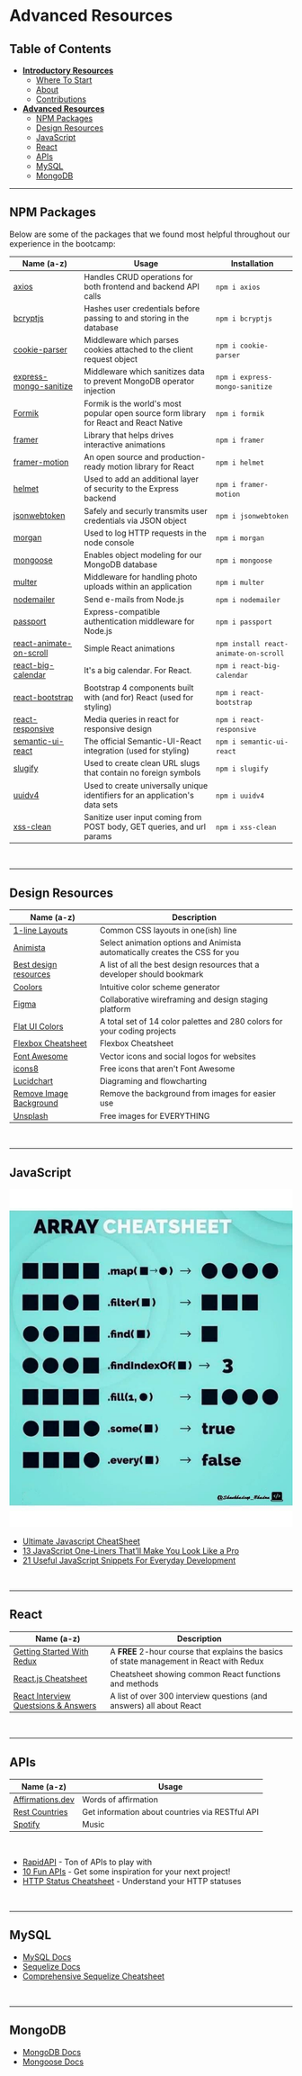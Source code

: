 # Advanced Resources

## **Table of Contents**

- [**Introductory Resources**](README.md#introductory-resources)
  - [Where To Start](README.md#where-to-start)
  - [About](README.md#about)
  - [Contributions](README.md#contributions)
- [**Advanced Resources**](ADVANCED.md#advanced-resources)
  - [NPM Packages](ADVANCED.md#npm-packages)
  - [Design Resources](ADVANCED.md#design-resources)
  - [JavaScript](ADVANCED.md#javascript)
  - [React](ADVANCED.md#react)
  - [APIs](ADVANCED.md#apis)
  - [MySQL](ADVANCED.md#mysql)
  - [MongoDB](ADVANCED.md#mongodb)

---

## **NPM Packages**

Below are some of the packages that we found most helpful throughout our experience in the bootcamp:

| Name (a-z)                                                                             | Usage                                                                                  | Installation                          |
| -------------------------------------------------------------------------------------- | -------------------------------------------------------------------------------------- | ------------------------------------- |
| [axios](https://github.com/axios/axios)                                                | Handles CRUD operations for both frontend and backend API calls                        | `npm i axios`                         |
| [bcryptjs](https://www.npmjs.com/package/bcryptjs)                                     | Hashes user credentials before passing to and storing in the database                  | `npm i bcryptjs`                      |
| [cookie-parser](https://www.npmjs.com/package/cookie-parser)                           | Middleware which parses cookies attached to the client request object                  | `npm i cookie-parser`                 |
| [express-mongo-sanitize](https://github.com/fiznool/express-mongo-sanitize#readme)     | Middleware which sanitizes data to prevent MongoDB operator injection                  | `npm i express-mongo-sanitize`        |
| [Formik](https://formik.org/)                                                          | Formik is the world's most popular open source form library for React and React Native | `npm i formik`                        |
| [framer](https://www.npmjs.com/package/framer)                                         | Library that helps drives interactive animations                                       | `npm i framer`                        |
| [framer-motion](https://www.framer.com/api/motion/#topics)                             | An open source and production-ready motion library for React                           | `npm i helmet`                        |
| [helmet](https://helmetjs.github.io/)                                                  | Used to add an additional layer of security to the Express backend                     | `npm i framer-motion`                 |
| [jsonwebtoken](https://www.npmjs.com/package/jsonwebtoken)                             | Safely and securly transmits user credentials via JSON object                          | `npm i jsonwebtoken`                  |
| [morgan](https://github.com/expressjs/morgan#readme)                                   | Used to log HTTP requests in the node console                                          | `npm i morgan`                        |
| [mongoose](https://www.npmjs.com/package/mongoose)                                     | Enables object modeling for our MongoDB database                                       | `npm i mongoose`                      |
| [multer](https://github.com/expressjs/multer#readme)                                   | Middleware for handling photo uploads within an application                            | `npm i multer`                        |
| [nodemailer](https://nodemailer.com/about/)                                            | Send e-mails from Node.js                                                              | `npm i nodemailer`                    |
| [passport](http://www.passportjs.org/)                                                 | Express-compatible authentication middleware for Node.js                               | `npm i passport`                      |
| [react-animate-on-scroll](https://github.com/dbramwell/react-animate-on-scroll)        | Simple React animations                                                                | `npm install react-animate-on-scroll` |
| [react-big-calendar](https://jquense.github.io/react-big-calendar/examples/index.html) | It's a big calendar. For React.                                                        | `npm i react-big-calendar`            |
| [react-bootstrap](https://react-bootstrap.github.io/)                                  | Bootstrap 4 components built with (and for) React (used for styling)                   | `npm i react-bootstrap`               |
| [react-responsive](https://www.npmjs.com/package/react-responsive)                     | Media queries in react for responsive design                                           | `npm i react-responsive`              |
| [semantic-ui-react](https://www.npmjs.com/package/semantic-ui-react)                   | The official Semantic-UI-React integration (used for styling)                          | `npm i semantic-ui-react`             |
| [slugify](https://github.com/simov/slugify)                                            | Used to create clean URL slugs that contain no foreign symbols                         | `npm i slugify`                       |
| [uuidv4](https://www.npmjs.com/package/uuidv4)                                         | Used to create universally unique identifiers for an application's data sets           | `npm i uuidv4`                        |
| [xss-clean](https://www.npmjs.com/package/xss-clean)                                   | Sanitize user input coming from POST body, GET queries, and url params                 | `npm i xss-clean`                     |

<br />

---

## **Design Resources**

| Name (a-z)                                        | Description                                                                 |
| ------------------------------------------------- | --------------------------------------------------------------------------- |
| [1-line Layouts](http://1linelayouts.glitch.me/)  | Common CSS layouts in one(ish) line                                         |
| [Animista](https://animista.net/)                 | Select animation options and Animista automatically creates the CSS for you |
| [Best design resources](http://bit.ly/3pbLsNf)    | A list of all the best design resources that a developer should bookmark    |
| [Coolors](https://coolors.co/)                    | Intuitive color scheme generator                                            |
| [Figma](https://www.figma.com/)                   | Collaborative wireframing and design staging platform                       |
| [Flat UI Colors](https://flatuicolors.com/)       | A total set of 14 color palettes and 280 colors for your coding projects    |
| [Flexbox Cheatsheet](http://bit.ly/2LKesht)       | Flexbox Cheatsheet                                                          |
| [Font Awesome](https://fontawesome.com/)          | Vector icons and social logos for websites                                  |
| [icons8](https://icons8.com/)                     | Free icons that aren't Font Awesome                                         |
| [Lucidchart](https://www.lucidchart.com/pages/)   | Diagraming and flowcharting                                                 |
| [Remove Image Background](https://www.remove.bg/) | Remove the background from images for easier use                            |
| [Unsplash](https://unsplash.com/)                 | Free images for EVERYTHING                                                  |

<br />

---

## **JavaScript**

![Array Cheatsheet](./img/array-cheatsheet.jpeg 'Array Cheatsheet')

- [Ultimate Javascript CheatSheet](https://dev.to/rahxuls/ultimate-javascript-cheatsheet-for-2021-41f6)
- [13 JavaScript One-Liners That’ll Make You Look Like a Pro](https://medium.com/dailyjs/13-javascript-one-liners-thatll-make-you-look-like-a-pro-29a27b6f51cb)
- [21 Useful JavaScript Snippets For Everyday Development](https://medium.com/javascript-in-plain-english/21-useful-javascript-snippets-for-everyday-development-9e66e33bfb86)

<br />

---

## **React**

| Name (a-z)                                                                                      | Description                                                                               |
| ----------------------------------------------------------------------------------------------- | ----------------------------------------------------------------------------------------- |
| [Getting Started With Redux](https://egghead.io/courses/getting-started-with-redux)             | A **FREE** 2-hour course that explains the basics of state management in React with Redux |
| [React.js Cheatsheet](https://devhints.io/react)                                                | Cheatsheet showing common React functions and methods                                     |
| [React Interview Questsions & Answers](https://github.com/sudheerj/reactjs-interview-questions) | A list of over 300 interview questions (and answers) all about React                      |

<br />

---

## **APIs**

| Name (a-z)                                                      | Usage                                           |
| --------------------------------------------------------------- | ----------------------------------------------- |
| [Affirmations.dev](https://www.affirmations.dev/)               | Words of affirmation                            |
| [Rest Countries](https://restcountries.eu/)                     | Get information about countries via RESTful API |
| [Spotify](https://developer.spotify.com/documentation/web-api/) | Music                                           |

<br />

- [RapidAPI](https://rapidapi.com/) - Ton of APIs to play with
- [10 Fun APIs](https://dev.to/nialljoemaher/10-fun-api-s-to-inspire-your-next-project-3224) - Get some inspiration for your next project!
- [HTTP Status Cheatsheet](https://devhints.io/http-status) - Understand your HTTP statuses

<br />

---

## **MySQL**

- [MySQL Docs](https://dev.mysql.com/doc/)
- [Sequelize Docs](https://sequelize.org/)
- [Comprehensive Sequelize Cheatsheet](https://dev.to/projectescape/the-comprehensive-sequelize-cheatsheet-3m1m)

<br />

---

## **MongoDB**

- [MongoDB Docs](https://docs.mongodb.com/manual/)
- [Mongoose Docs](https://mongoosejs.com/docs/index.html)
